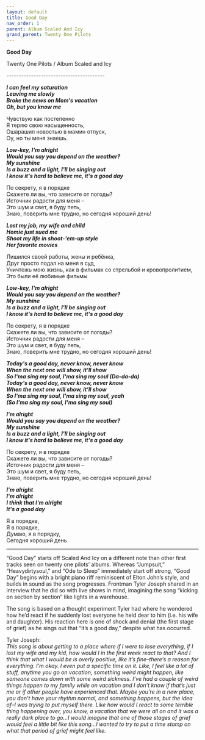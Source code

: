 ```yaml
---  
layout: default  
title: Good Day  
nav_order: 1  
parent: Album Scaled And Icy  
grand_parent: Twenty One Pilots  
---  
```


**Good Day**
<p>
Twenty One Pilots / Album Scaled and Icy
</p>  
----------------------------------------

**_I can feel my saturation  
Leaving me slowly                   
Broke the news on Mom's vacation  
Oh, but you know me_**  

Чувствую как постепенно  
Я теряю свою насыщенность,  
Ошарашил новостью в мамин отпуск,  
Оу, но ты меня знаешь.

**_Low-key, I'm alright  
Would you say you depend on the weather?  
My sunshine  
Is a buzz and a light, I'll be singing out  
I know it's hard to believe me, it's a good day_**  

По секрету, я в порядке  
Скажете ли вы, что зависите от погоды?  
Источник радости для меня –  
Это шум и свет, я буду петь,  
Знаю, поверить мне трудно, но сегодня хороший день!  

**_Lost my job, my wife and child  
Homie just sued me  
Shoot my life in shoot-'em-up style  
Her favorite movies_**  

Лишился своей работы, жены и ребёнка,  
Друг просто подал на меня в суд,  
Уничтожь мою жизнь, как в фильмах со стрельбой и кровопролитием,  
Это были её любимые фильмы

**_Low-key, I'm alright  
Would you say you depend on the weather?  
My sunshine  
Is a buzz and a light, I'll be singing out  
I know it's hard to believe me, it's a good day_**  

По секрету, я в порядке  
Скажете ли вы, что зависите от погоды?  
Источник радости для меня –  
Это шум и свет, я буду петь,  
Знаю, поверить мне трудно, но сегодня хороший день!  

**_Today's a good day, never know, never know  
When the next one will show, it'll show  
So I'ma sing my soul, I'ma sing my soul (Da-da-da)  
Today's a good day, never know, never know  
When the next one will show, it'll show  
So I'ma sing my soul, I'ma sing my soul, yeah  
(So I'ma sing my soul, I'ma sing my soul)_**  

**_I'm alright  
Would you say you depend on the weather?  
My sunshine  
Is a buzz and a light, I'll be singing out  
I know it's hard to believe me, it's a good day_**  

По секрету, я в порядке  
Скажете ли вы, что зависите от погоды?  
Источник радости для меня –  
Это шум и свет, я буду петь,  
Знаю, поверить мне трудно, но сегодня хороший день!  

**_I'm alright  
I'm alright  
I think that I'm alright  
It's a good day_**  

Я в порядке,  
Я в порядке,  
Думаю, я в порядку,  
Сегодня хороший день  

- - -

“Good Day” starts off Scaled And Icy on a different note than other first tracks seen on twenty one pilots’ albums. Whereas “Jumpsuit,” “Heavydirtysoul,” and “Ode to Sleep” immediately start off strong, “Good Day” begins with a bright piano riff reminiscent of Elton John’s style, and builds in sound as the song progresses. Frontman Tyler Joseph shared in an interview that he did so with live shows in mind, imagining the song “kicking on section by section” like lights in a warehouse.

The song is based on a thought experiment Tyler had where he wondered how he’d react if he suddenly lost everyone he held dear to him (i.e. his wife and daughter). His reaction here is one of shock and denial (the first stage of grief) as he sings out that “it’s a good day,” despite what has occurred.  

Tyler Joseph:  
_This song is about getting to a place where if I were to lose everything, if I lost my wife and my kid, how would I in the first week react to that? And I think that what I would be is overly positive, like it’s fine–there’s a reason for everything. I’m okay. I even put a specific time on it. Like, I feel like a lot of stuff, anytime you go on vacation, something weird might happen, like someone comes down with some weird sickness. I’ve had a couple of weird things happen to my family while on vacation and I don’t know if that’s just me or if other people have experienced that. Maybe you’re in a new place, you don’t have your rhythm normal, and something happens, but the idea of–I was trying to put myself there. Like how would I react to some terrible thing happening over, you know, a vacation that we were all on and it was a really dark place to go…I would imagine that one of those stages of grief would feel a little bit like this song…I wanted to try to put a time stamp on what that period of grief might feel like._
